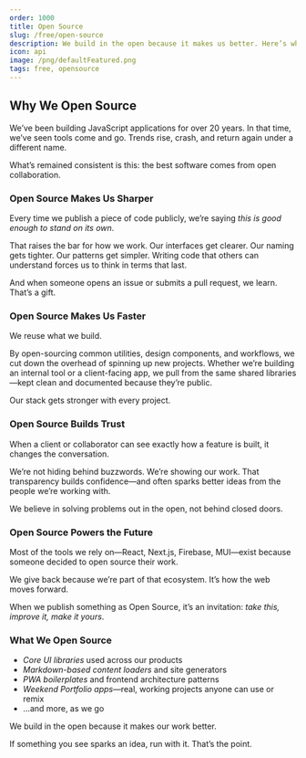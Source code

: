 ```yaml
---
order: 1000
title: Open Source
slug: /free/open-source
description: We build in the open because it makes us better. Here’s why Open Source is a cornerstone of our work.
icon: api
image: /png/defaultFeatured.png
tags: free, opensource
---
```


## Why We Open Source

We’ve been building JavaScript applications for over 20 years. In that time, we’ve seen tools come and go. Trends rise, crash, and return again under a different name.

What’s remained consistent is this: the best software comes from open collaboration.

### Open Source Makes Us Sharper

Every time we publish a piece of code publicly, we’re saying _this is good enough to stand on its own_.

That raises the bar for how we work. Our interfaces get clearer. Our naming gets tighter. Our patterns get simpler. Writing code that others can understand forces us to think in terms that last.

And when someone opens an issue or submits a pull request, we learn. That’s a gift.

### Open Source Makes Us Faster

We reuse what we build.

By open-sourcing common utilities, design components, and workflows, we cut down the overhead of spinning up new projects. Whether we’re building an internal tool or a client-facing app, we pull from the same shared libraries—kept clean and documented because they’re public.

Our stack gets stronger with every project.

### Open Source Builds Trust

When a client or collaborator can see exactly how a feature is built, it changes the conversation.

We’re not hiding behind buzzwords. We’re showing our work. That transparency builds confidence—and often sparks better ideas from the people we’re working with.

We believe in solving problems out in the open, not behind closed doors.

### Open Source Powers the Future

Most of the tools we rely on—React, Next.js, Firebase, MUI—exist because someone decided to open source their work.

We give back because we’re part of that ecosystem. It’s how the web moves forward.

When we publish something as Open Source, it’s an invitation: _take this, improve it, make it yours_.

### What We Open Source

- _Core UI libraries_ used across our products
- _Markdown-based content loaders_ and site generators
- _PWA boilerplates_ and frontend architecture patterns
- _Weekend Portfolio apps_—real, working projects anyone can use or remix
- ...and more, as we go

We build in the open because it makes our work better.

If something you see sparks an idea, run with it. That’s the point.
